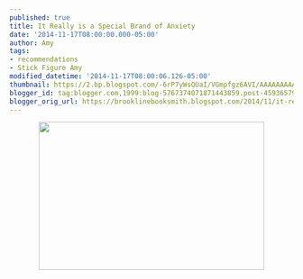 ```yaml
---
published: true
title: It Really is a Special Brand of Anxiety
date: '2014-11-17T08:00:00.000-05:00'
author: Amy
tags:
- recommendations
- Stick Figure Amy
modified_datetime: '2014-11-17T08:00:06.126-05:00'
thumbnail: https://2.bp.blogspot.com/-6rP7yWsQUaI/VGmpfgz6AVI/AAAAAAAAAtQ/F3j3RMUDq9o/s72-c/Booknerves.jpg
blogger_id: tag:blogger.com,1999:blog-5767374071871443859.post-4593657978940148440
blogger_orig_url: https://brooklinebooksmith.blogspot.com/2014/11/it-really-is-special-brand-of-anxiety.html
---
```


<div class="separator" style="clear: both; text-align: center;"><a href="https://2.bp.blogspot.com/-6rP7yWsQUaI/VGmpfgz6AVI/AAAAAAAAAtQ/F3j3RMUDq9o/s1600/Booknerves.jpg" imageanchor="1" style="margin-left: 1em; margin-right: 1em;"><img border="0" src="https://2.bp.blogspot.com/-6rP7yWsQUaI/VGmpfgz6AVI/AAAAAAAAAtQ/F3j3RMUDq9o/s1600/Booknerves.jpg" height="263" width="400" /></a></div><br />